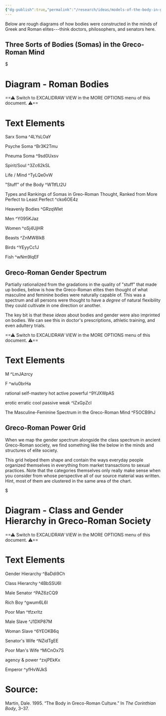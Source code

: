 ```yaml
---
{"dg-publish":true,"permalink":"/research/ideas/models-of-the-body-in-greco-roman-society/","tags":["gardenEntry"]}
---
```


Below are rough diagrams of how bodies were constructed in the minds of Greek and Roman elites---think doctors, philosophers, and senators here.

## Three Sorts of Bodies (Somas) in the Greco-Roman Mind

<div class="transclusion internal-embed is-loaded"><div class="markdown-embed">

$<div class="markdown-embed-title">

# Diagram - Roman Bodies

</div>



==⚠  Switch to EXCALIDRAW VIEW in the MORE OPTIONS menu of this document. ⚠==


# Text Elements
Sarx Soma ^4LYsLOaY

Psyche Soma ^Br3K2Tmu

Pneuma Soma ^9sd0Uxsv

Spirit/Soul ^3Zc62kSL

Life / Mind ^TyLQe0vW

"Stuff" of the Body ^WTtfLt2U

Types and Rankings of Somas
in Greo-Roman Thought, 
Ranked from More Perfect to Least Perfect ^cko6OE4z

Heavenly Bodies ^GRzqWlet

Men ^Y095KJaz

Women ^oSj4UjHR

Beasts ^ZnMW8lkB

Birds ^YEyyCc1J

Fish ^wNm9IqEF



</div></div>


## Greco-Roman Gender Spectrum
Partially rationalized from the gradations in the quality of "stuff" that made up bodies, below is how the Greco-Roman elites then thought of what masculine and feminine bodies were naturally capable of. This was a spectrum and all persons were thought to have a *degree* of natural flexibility they could cultivate in one direction or another.

The key bit is that these *ideas* about bodies and gender were also imprinted on bodies. We can see this in doctor's prescriptions, athletic training, and even adultery trials. 


<div class="transclusion internal-embed is-loaded"><div class="markdown-embed">




==⚠  Switch to EXCALIDRAW VIEW in the MORE OPTIONS menu of this document. ⚠==


# Text Elements
M ^LmJAzrcy

F ^wlu0brHa

rational
self-mastery
hot
active
powerful ^9YJXWpAS

erotic
erratic
cool
passive
weak ^IZxGpZcl

The Masculine-Feminine Spectrum 
in the Greco-Roman Mind ^F5OCB9hJ



</div></div>


## Greco-Roman Power Grid

When we map the gender spectrum alongside the class spectrum in ancient Greco-Roman society, we find something like the below in the minds and structures of elite society.

This grid helped them shape and contain the ways everyday people organized themselves in everything from market transactions to sexual practices. Note that the categories themselves only really make sense when you consider from whose perspective all of our source material was written.  Hint, most of them are clustered in the same area of the chart.


<div class="transclusion internal-embed is-loaded"><div class="markdown-embed">

$<div class="markdown-embed-title">

# Diagram - Class and Gender Hierarchy in Greco-Roman Society

</div>



==⚠  Switch to EXCALIDRAW VIEW in the MORE OPTIONS menu of this document. ⚠==


# Text Elements
Gender Hierarchy ^BaDdi9Ch

Class Hierarchy ^4BbSSU6l

Male
Senator ^PAZ6zCQ9

Rich Boy ^gwum6L6I

Poor
Man ^tfzxrltz

Male
Slave ^J1DXP87M

Woman
Slave ^6YEOKB6q

Senator's
Wife ^NZidTgEE

Poor Man's 
Wife ^MiCnOx7S

agency & power ^zxjPEkKx

Emperor ^yfHvWJkS



</div></div>


# Source: 
Martin, Dale. 1995. “The Body in Greco-Roman Culture.” In _The Corinthian Body_, 3–37.